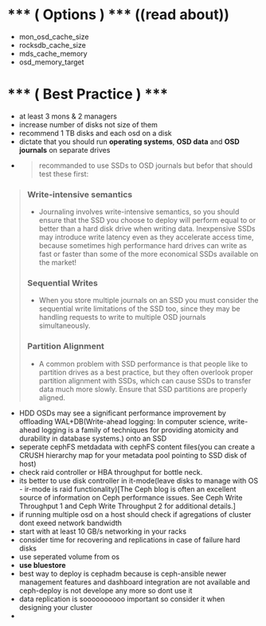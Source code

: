 # *** ( **Options** ) *** ((read about))
- mon_osd_cache_size
- rocksdb_cache_size
- mds_cache_memory
- osd_memory_target

# *** ( **Best Practice** ) ***
- at least 3 mons & 2 managers
- increase number of disks not size of them
- recommend 1 TB disks and each osd on a disk
- dictate that you should run **operating systems**, **OSD data** and **OSD journals** on separate drives
- > recommanded to use SSDs to OSD journals but befor that should test these first: 
> ### Write-intensive semantics
> - Journaling involves write-intensive semantics, so you should ensure that the SSD you choose to deploy will perform equal to or better than a hard disk drive when writing data. Inexpensive SSDs may introduce write latency even as they accelerate access time, because sometimes high performance hard drives can write as fast or faster than some of the more economical SSDs available on the market!
> ### Sequential Writes
> - When you store multiple journals on an SSD you must consider the sequential write limitations of the SSD too, since they may be handling requests to write to multiple OSD journals simultaneously.
> ### Partition Alignment
> - A common problem with SSD performance is that people like to partition drives as a best practice, but they often overlook proper partition alignment with SSDs, which can cause SSDs to transfer data much more slowly. Ensure that SSD partitions are properly aligned.
- HDD OSDs may see a significant performance improvement by offloading WAL+DB(Write-ahead logging: In computer science, write-ahead logging is a family of techniques for providing atomicity and durability in database systems.) onto an SSD
- seperate cephFS metdadata with cephFS content files(you can create a CRUSH hierarchy map for your metadata pool pointing to SSD disk of host)
- check raid controller or HBA throughput for bottle neck.
- its better to use disk controller in it-mode(leave disks to manage with OS - ir-mode is raid functionality)[The Ceph blog is often an excellent source of information on Ceph performance issues. See Ceph Write Throughput 1 and Ceph Write Throughput 2 for additional details.]
- if running multiple osd on a host should check if agregations of cluster dont exeed network bandwidth
- start with at least 10 GB/s networking in your racks
- consider time for recovering and replications in case of failure hard disks
- use seperated volume from os
- **use bluestore**
- best way to deploy is cephadm because is ceph-ansible newer management features and dashboard integration are not available and ceph-deploy is not develope any more so dont use it
- data replication is soooooooooo important so consider it when designing your cluster
- 